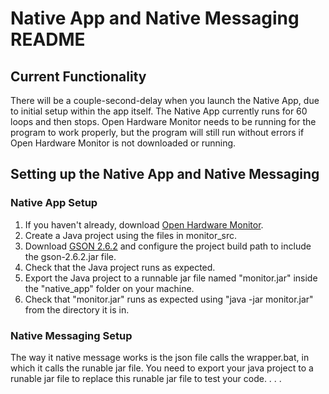 # Native App and Native Messaging README
## Current Functionality
There will be a couple-second-delay when you launch the Native App, due to initial setup within the app itself. The Native App currently runs for 60 loops and then stops. Open Hardware Monitor needs to be running for the program to work properly, but the program will still run without errors if Open Hardware Monitor is not downloaded or running.

## Setting up the Native App and Native Messaging
### Native App Setup
1. If you haven't already, download [Open Hardware Monitor](https://openhardwaremonitor.org/).
3. Create a Java project using the files in monitor_src. 
4. Download [GSON 2.6.2](https://search.maven.org/artifact/com.google.code.gson/gson/2.6.2/jar) and configure the project build path to include the gson-2.6.2.jar file.
5. Check that the Java project runs as expected.
6. Export the Java project to a runnable jar file named "monitor.jar" inside the "native_app" folder on your machine.
7. Check that "monitor.jar" runs as expected using "java -jar monitor.jar" from the directory it is in.

### Native Messaging Setup
The way it native message works is the json file calls the wrapper.bat, in which it calls the runable jar file. You need to export your java project to a runable jar file to replace this runable jar file to test your code.
.
.
.
